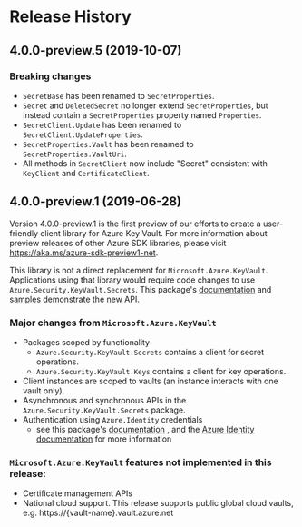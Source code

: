# Release History

## 4.0.0-preview.5 (2019-10-07)

### Breaking changes

- `SecretBase` has been renamed to `SecretProperties`.
- `Secret` and `DeletedSecret` no longer extend `SecretProperties`, but instead contain a `SecretProperties` property named `Properties`.
- `SecretClient.Update` has been renamed to `SecretClient.UpdateProperties`.
- `SecretProperties.Vault` has been renamed to `SecretProperties.VaultUri`.
- All methods in `SecretClient` now include "Secret" consistent with `KeyClient` and `CertificateClient`.

## 4.0.0-preview.1 (2019-06-28)
Version 4.0.0-preview.1 is the first preview of our efforts to create a user-friendly client library for Azure Key Vault. For more information about
preview releases of other Azure SDK libraries, please visit
https://aka.ms/azure-sdk-preview1-net.

This library is not a direct replacement for `Microsoft.Azure.KeyVault`. Applications
using that library would require code changes to use `Azure.Security.KeyVault.Secrets`.
This package's
[documentation](https://github.com/Azure/azure-sdk-for-net/tree/master/sdk/keyvault/Azure.Security.KeyVault.Secrets/Readme.md)
and
[samples](https://github.com/Azure/azure-sdk-for-net/tree/master/sdk/keyvault/Azure.Security.KeyVault.Secrets/samples)
demonstrate the new API.

### Major changes from `Microsoft.Azure.KeyVault`
- Packages scoped by functionality
    - `Azure.Security.KeyVault.Secrets` contains a client for secret operations.
    - `Azure.Security.KeyVault.Keys` contains a client for key operations.
- Client instances are scoped to vaults (an instance interacts with one vault
only).
- Asynchronous and synchronous APIs in the `Azure.Security.KeyVault.Secrets` package.
- Authentication using `Azure.Identity` credentials
  - see this package's
  [documentation](https://github.com/Azure/azure-sdk-for-net/tree/master/sdk/keyvault/Azure.Security.KeyVault.Secrets/Readme.md)
  , and the
  [Azure Identity documentation](https://github.com/Azure/azure-sdk-for-net/tree/master/sdk/identity/Azure.Identity)
  for more information

### `Microsoft.Azure.KeyVault` features not implemented in this release:
- Certificate management APIs
- National cloud support. This release supports public global cloud vaults,
    e.g. https://{vault-name}.vault.azure.net
